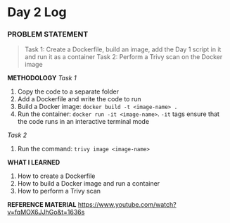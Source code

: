# Day 2 Log

### PROBLEM STATEMENT
> Task 1: Create a Dockerfile, build an image, add the Day 1 script in it and run it as a container
> Task 2: Perform a Trivy scan on the Docker image

**METHODOLOGY**
*Task 1*
1. Copy the code to a separate folder
2. Add a Dockerfile and write the code to run
3. Build a Docker image: `docker build -t <image-name> .`
4. Run the container: `docker run -it <image-name>`. `-it` tags ensure that the code runs in an interactive terminal mode

*Task 2*
1. Run the command: `trivy image <image-name>`


**WHAT I LEARNED**
1. How to create a Dockerfile
2. How to build a Docker image and run a container
3. How to perform a Trivy scan

**REFERENCE MATERIAL**
https://www.youtube.com/watch?v=fqMOX6JJhGo&t=1636s
